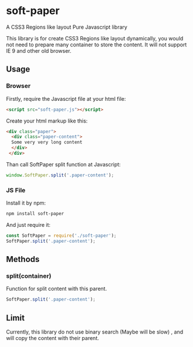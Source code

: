 # soft-paper
A CSS3 Regions like layout Pure Javascript library

This library is for create CSS3 Regions like layout dynamically, you would not need to prepare many container to store the content.
It will not support IE 9 and other old browser.

## Usage

### Browser
Firstly, require the Javascript file at your html file:
```html
<script src="soft-paper.js"></script>
```
Create your html markup like this:
```html
<div class="paper">
  <div class="paper-content">
  Some very very long content
  </div>
 </div>
```

Than call SoftPaper split function at Javascript:
```js
window.SoftPaper.split('.paper-content');
```
### JS File
Install it by npm:

```bash
npm install soft-paper
```
And just require it:

```js
const SoftPaper = require('./soft-paper');
SoftPaper.split('.paper-content');
```

## Methods

### split(container)

Function for split content with this parent.

```js
SoftPaper.split('.paper-content');
```

## Limit
Currently, this library do not use binary search (Maybe will be slow) , and will copy the content with their parent.
